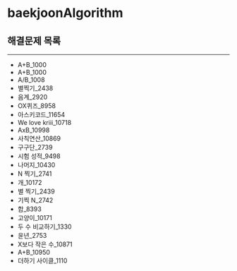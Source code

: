 # baekjoonAlgorithm

## 해결문제 목록 
***
* A+B_1000
* A+B_1000         
* A/B_1008        
* 별찍기_2438      
* 음계_2920     
* OX퀴즈_8958   
* 아스키코드_11654   
* We love kriii_10718
* AxB_10998
* 사칙연산_10869
* 구구단_2739
* 시험 성적_9498
* 나머지_10430
* N 찍기_2741
* 개_10172
* 별 찍기_2439
* 기찍 N_2742
* 합_8393
* 고양이_10171
* 두 수 비교하기_1330
* 윤년_2753
* X보다 작은 수_10871
* A+B_10950
* 더하기 사이클_1110
